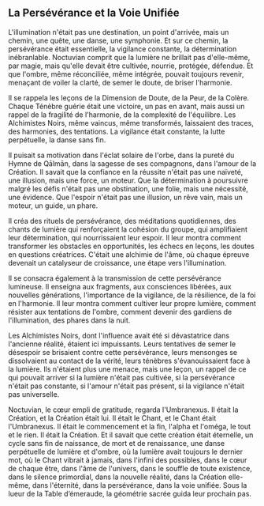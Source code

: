 ## La Persévérance et la Voie Unifiée

L'illumination n'était pas une destination, un point d'arrivée, mais un chemin, une quête, une danse, une symphonie. Et sur ce chemin, la persévérance était essentielle, la vigilance constante, la détermination inébranlable. Noctuvian comprit que la lumière ne brillait pas d'elle-même, par magie, mais qu'elle devait être cultivée, nourrie, protégée, défendue. Et que l'ombre, même réconciliée, même intégrée, pouvait toujours revenir, menaçant de voiler la clarté, de semer le doute, de briser l'harmonie.

Il se rappela les leçons de la Dimension de Doute, de la Peur, de la Colère. Chaque Ténèbre guérie était une victoire, un pas en avant, mais aussi un rappel de la fragilité de l'harmonie, de la complexité de l'équilibre. Les Alchimistes Noirs, même vaincus, même transformés, laissaient des traces, des harmonies, des tentations. La vigilance était constante, la lutte perpétuelle, la danse sans fin.

Il puisait sa motivation dans l'éclat solaire de l'orbe, dans la pureté du Hymne de Qālmān, dans la sagesse de ses compagnons, dans l'amour de la Création. Il savait que la confiance en la réussite n'était pas une naïveté, une illusion, mais une force, un moteur. Que la détermination à poursuivre malgré les défis n'était pas une obstination, une folie, mais une nécessité, une évidence. Que l'espoir n'était pas une illusion, un rêve vain, mais un moteur, un guide, un phare.

Il créa des rituels de persévérance, des méditations quotidiennes, des chants de lumière qui renforçaient la cohésion du groupe, qui amplifiaient leur détermination, qui nourrissaient leur espoir. Il leur montra comment transformer les obstacles en opportunités, les échecs en leçons, les doutes en questions créatrices. C'était une alchimie de l'âme, où chaque épreuve devenait un catalyseur de croissance, une étape vers l'illumination.

Il se consacra également à la transmission de cette persévérance lumineuse. Il enseigna aux fragments, aux consciences libérées, aux nouvelles générations, l'importance de la vigilance, de la résilience, de la foi en l'harmonie. Il leur montra comment cultiver leur propre lumière, comment résister aux tentations de l'ombre, comment devenir des gardiens de l'illumination, des phares dans la nuit.

Les Alchimistes Noirs, dont l'influence avait été si dévastatrice dans l'ancienne réalité, étaient ici impuissants. Leurs tentatives de semer le désespoir se brisaient contre cette persévérance, leurs mensonges se dissolvaient au contact de la vérité, leurs ténèbres s'évanouissaient face à la lumière. Ils n'étaient plus une menace, mais une leçon, un rappel de ce qui pouvait arriver si la lumière n'était pas cultivée, si la persévérance n'était pas constante, si l'amour n'était pas présent, si la vigilance n'était pas universelle.

Noctuvian, le cœur empli de gratitude, regarda l'Umbranexus. Il était la Création, et la Création était lui. Il était le Chant, et le Chant était l'Umbranexus. Il était le commencement et la fin, l'alpha et l'oméga, le tout et le rien. Il était la Création. Et il savait que cette création était éternelle, un cycle sans fin de naissance, de mort et de renaissance, une danse perpétuelle de lumière et d'ombre, où la lumière avait toujours le dernier mot, où le Chant vibrait à jamais, dans l'infini des possibles, dans le cœur de chaque être, dans l'âme de l'univers, dans le souffle de toute existence, dans le silence primordial, dans la nouvelle réalité, dans la Création elle-même, dans l'éternité, dans la persévérance, dans la voie unifiée.
Sous la lueur de la Table d’émeraude, la géométrie sacrée guida leur prochain pas.
